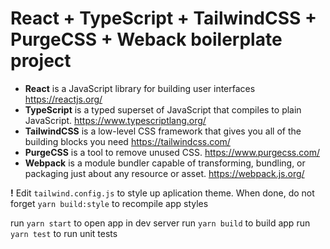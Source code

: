 # React + TypeScript + TailwindCSS + PurgeCSS + Weback boilerplate project

- **React** is a JavaScript library for building user interfaces https://reactjs.org/
- **TypeScript** is a typed superset of JavaScript that compiles to plain JavaScript. https://www.typescriptlang.org/
- **TailwindCSS** is a low-level CSS framework that gives you all of the building blocks you need https://tailwindcss.com/
- **PurgeCSS** is a tool to remove unused CSS. https://www.purgecss.com/
- **Webpack** is a module bundler capable of transforming, bundling, or packaging just about any resource or asset. https://webpack.js.org/

**!** Edit `tailwind.config.js` to style up aplication theme. When done, do not forget `yarn build:style` to recompile app styles

run `yarn start` to open app in dev server
run `yarn build` to build app
run `yarn test` to run unit tests

